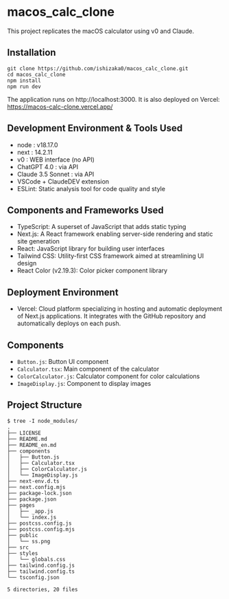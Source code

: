 # macos_calc_clone

This project replicates the macOS calculator using v0 and Claude.

## Installation

```
git clone https://github.com/ishizaka0/macos_calc_clone.git
cd macos_calc_clone
npm install
npm run dev
```

The application runs on http://localhost:3000.
It is also deployed on Vercel: https://macos-calc-clone.vercel.app/

## Development Environment & Tools Used

- node : v18.17.0
- next : 14.2.11
- v0 : WEB interface (no API)
- ChatGPT 4.0 : via API
- Claude 3.5 Sonnet : via API
- VSCode + ClaudeDEV extension
- ESLint: Static analysis tool for code quality and style

## Components and Frameworks Used

- TypeScript: A superset of JavaScript that adds static typing
- Next.js: A React framework enabling server-side rendering and static site generation
- React: JavaScript library for building user interfaces
- Tailwind CSS: Utility-first CSS framework aimed at streamlining UI design
- React Color (v2.19.3): Color picker component library

## Deployment Environment

- Vercel: Cloud platform specializing in hosting and automatic deployment of Next.js applications. It integrates with the GitHub repository and automatically deploys on each push.

## Components

- `Button.js`: Button UI component
- `Calculator.tsx`: Main component of the calculator
- `ColorCalculator.js`: Calculator component for color calculations
- `ImageDisplay.js`: Component to display images

## Project Structure

```
$ tree -I node_modules/
.
├── LICENSE
├── README.md
├── README_en.md
├── components
│   ├── Button.js
│   ├── Calculator.tsx
│   ├── ColorCalculator.js
│   └── ImageDisplay.js
├── next-env.d.ts
├── next.config.mjs
├── package-lock.json
├── package.json
├── pages
│   ├── _app.js
│   └── index.js
├── postcss.config.js
├── postcss.config.mjs
├── public
│   └── ss.png
├── src
├── styles
│   └── globals.css
├── tailwind.config.js
├── tailwind.config.ts
└── tsconfig.json

5 directories, 20 files
```
